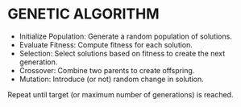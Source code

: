 # GENETIC ALGORITHM
- Initialize Population: Generate a random population of solutions.
- Evaluate Fitness: Compute fitness for each solution.
- Selection: Select solutions based on fitness to create the next generation.
- Crossover: Combine two parents to create offspring.
- Mutation: Introduce (or not) random change in solution.
  
Repeat until target (or maximum number of generations) is reached.
